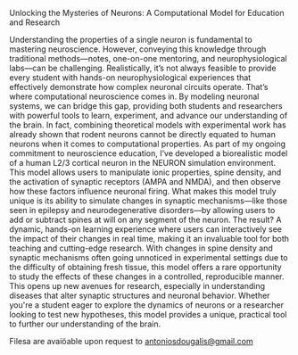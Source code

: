 Unlocking the Mysteries of Neurons: A Computational Model for Education and Research

Understanding the properties of a single neuron is fundamental to mastering neuroscience. However, conveying this knowledge through traditional methods—notes, one-on-one mentoring, and neurophysiological labs—can be challenging. Realistically, it’s not always feasible to provide every student with hands-on neurophysiological experiences that effectively demonstrate how complex neuronal circuits operate.
That’s where computational neuroscience comes in. By modeling neuronal systems, we can bridge this gap, providing both students and researchers with powerful tools to learn, experiment, and advance our understanding of the brain. In fact, combining theoretical models with experimental work has already shown that rodent neurons cannot be directly equated to human neurons when it comes to computational properties.
As part of my ongoing commitment to neuroscience education, I’ve developed a biorealistic model of a human L2/3 cortical neuron in the NEURON simulation environment. This model allows users to manipulate ionic properties, spine density, and the activation of synaptic receptors (AMPA and NMDA), and then observe how these factors influence neuronal firing.
What makes this model truly unique is its ability to simulate changes in synaptic mechanisms—like those seen in epilepsy and neurodegenerative disorders—by allowing users to add or subtract spines at will on any segment of the neuron. The result? A dynamic, hands-on learning experience where users can interactively see the impact of their changes in real time, making it an invaluable tool for both teaching and cutting-edge research.
With changes in spine density and synaptic mechanisms often going unnoticed in experimental settings due to the difficulty of obtaining fresh tissue, this model offers a rare opportunity to study the effects of these changes in a controlled, reproducible manner. This opens up new avenues for research, especially in understanding diseases that alter synaptic structures and neuronal behavior.
Whether you're a student eager to explore the dynamics of neurons or a researcher looking to test new hypotheses, this model provides a unique, practical tool to further our understanding of the brain.

Filesa are avaiöable upon request to antoniosdougalis@gmail.com

